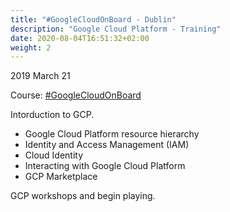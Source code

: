 ```yaml
---
title: "#GoogleCloudOnBoard - Dublin"
description: "Google Cloud Platform - Training"
date: 2020-08-04T16:51:32+02:00
weight: 2
---
```


2019 March 21

Course: [#GoogleCloudOnBoard](https://inthecloud.withgoogle.com/onboard-global/index.html)

Intorduction to GCP.

- Google Cloud Platform resource hierarchy
- Identity and Access Management (IAM)
- Cloud Identity
- Interacting with Google Cloud Platform
- GCP Marketplace

GCP workshops and begin playing.

